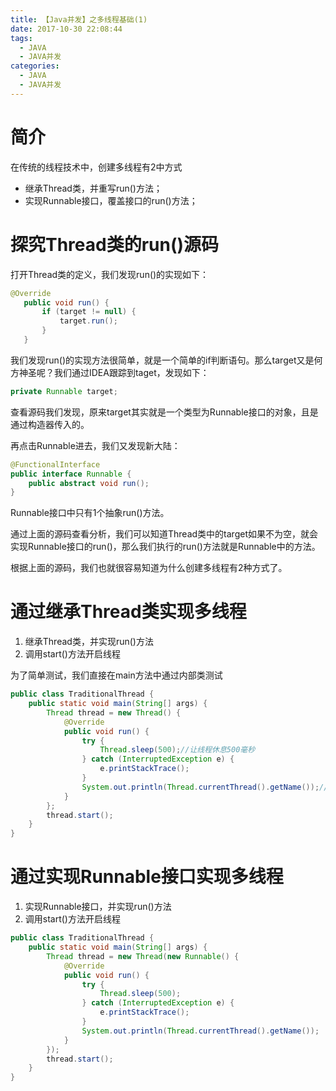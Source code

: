 ```yaml
---
title: 【Java并发】之多线程基础(1)
date: 2017-10-30 22:08:44
tags:
  - JAVA
  - JAVA并发
categories:
  - JAVA
  - JAVA并发
---
```

# 简介

在传统的线程技术中，创建多线程有2中方式

* 继承Thread类，并重写run()方法；
* 实现Runnable接口，覆盖接口的run()方法；

# 探究Thread类的run()源码

打开Thread类的定义，我们发现run()的实现如下：

```java
@Override
   public void run() {
       if (target != null) {
           target.run();
       }
   }
```

我们发现run()的实现方法很简单，就是一个简单的if判断语句。那么target又是何方神圣呢？我们通过IDEA跟踪到taget，发现如下：

```java
private Runnable target;
```
查看源码我们发现，原来target其实就是一个类型为Runnable接口的对象，且是通过构造器传入的。

再点击Runnable进去，我们又发现新大陆：
```java
@FunctionalInterface
public interface Runnable {
    public abstract void run();
}
```

Runnable接口中只有1个抽象run()方法。

通过上面的源码查看分析，我们可以知道Thread类中的target如果不为空，就会实现Runnable接口的run()，那么我们执行的run()方法就是Runnable中的方法。

根据上面的源码，我们也就很容易知道为什么创建多线程有2种方式了。

# 通过继承Thread类实现多线程

1. 继承Thread类，并实现run()方法
2. 调用start()方法开启线程

为了简单测试，我们直接在main方法中通过内部类测试
```java
public class TraditionalThread {
	public static void main(String[] args) {
		Thread thread = new Thread() {
			@Override
			public void run() {
				try {
					Thread.sleep(500);//让线程休息500毫秒
				} catch (InterruptedException e) {
					e.printStackTrace();
				}
				System.out.println(Thread.currentThread().getName());//打印出当前线程名
			}
		};
		thread.start();
	}
}
```

# 通过实现Runnable接口实现多线程

1. 实现Runnable接口，并实现run()方法
2. 调用start()方法开启线程

```java
public class TraditionalThread {
	public static void main(String[] args) {
		Thread thread = new Thread(new Runnable() {
			@Override
			public void run() {
				try {
					Thread.sleep(500);
				} catch (InterruptedException e) {
					e.printStackTrace();
				}
				System.out.println(Thread.currentThread().getName());
			}
		});
		thread.start();
	}
}
```
